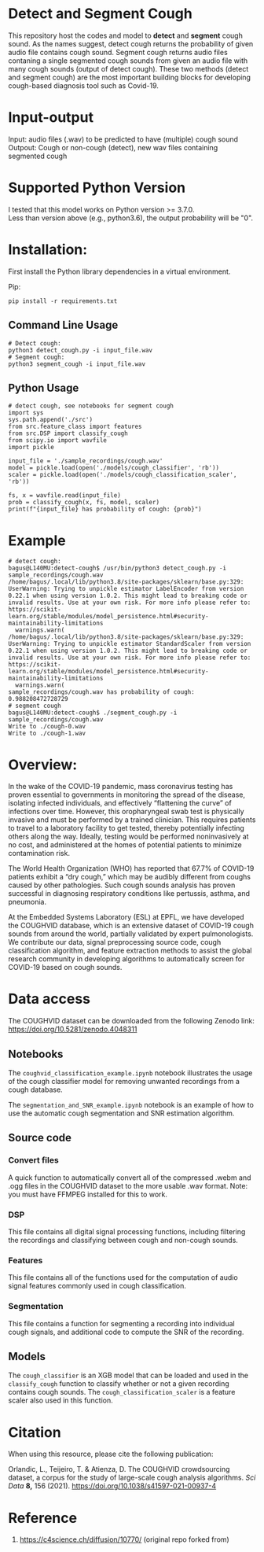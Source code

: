 
# Detect and Segment Cough
This repository host the codes and model to **detect** and **segment** cough sound. As the names suggest, detect cough returns the probability of given audio file contains cough sound. Segment cough returns audio files contaning a single segmented cough sounds from given an audio file with many cough sounds (output of detect cough). These two methods (detect and segment cough) are the most important building blocks for developing cough-based diagnosis tool such as Covid-19. 


# Input-output 
Input: audio files (.wav) to be predicted to have (multiple) cough sound  
Outpout: Cough or non-cough (detect), new wav files containing segmented cough

# Supported Python Version
I tested that this model works on Python version >= 3.7.0.  
Less than version above (e.g., python3.6), the output probability will be "0".

# Installation: 

First install the Python library dependencies in a virtual environment.

Pip:

```
pip install -r requirements.txt
```

## Command Line Usage 
  
```
# Detect cough:
python3 detect_cough.py -i input_file.wav
# Segment cough: 
python3 segment_cough -i input_file.wav
```
 
## Python Usage
``` 
# detect cough, see notebooks for segment cough
import sys
sys.path.append('./src')
from src.feature_class import features
from src.DSP import classify_cough
from scipy.io import wavfile
import pickle

input_file = './sample_recordings/cough.wav'
model = pickle.load(open('./models/cough_classifier', 'rb'))
scaler = pickle.load(open('./models/cough_classification_scaler', 'rb'))

fs, x = wavfile.read(input_file)
prob = classify_cough(x, fs, model, scaler)
print(f"{input_file} has probability of cough: {prob}")
```
# Example
```
# detect cough:
bagus@L140MU:detect-cough$ /usr/bin/python3 detect_cough.py -i sample_recordings/cough.wav
/home/bagus/.local/lib/python3.8/site-packages/sklearn/base.py:329: UserWarning: Trying to unpickle estimator LabelEncoder from version 0.22.1 when using version 1.0.2. This might lead to breaking code or invalid results. Use at your own risk. For more info please refer to:
https://scikit-learn.org/stable/modules/model_persistence.html#security-maintainability-limitations
  warnings.warn(
/home/bagus/.local/lib/python3.8/site-packages/sklearn/base.py:329: UserWarning: Trying to unpickle estimator StandardScaler from version 0.22.1 when using version 1.0.2. This might lead to breaking code or invalid results. Use at your own risk. For more info please refer to:
https://scikit-learn.org/stable/modules/model_persistence.html#security-maintainability-limitations
  warnings.warn(
sample_recordings/cough.wav has probability of cough: 0.988208472728729
# segment cough
bagus@L140MU:detect-cough$ ./segment_cough.py -i sample_recordings/cough.wav
Write to ./cough-0.wav
Write to ./cough-1.wav
```

# Overview: 

In the wake of the COVID-19 pandemic, mass coronavirus testing has proven essential to governments in monitoring the spread of the disease, isolating infected individuals, and effectively “flattening the curve” of infections over time. However, this oropharyngeal swab test is physically invasive and must be performed by a trained clinician. This requires patients to travel to a laboratory facility to get tested, thereby potentially infecting others along the way. Ideally, testing would be performed noninvasively at no cost, and administered at the homes of potential patients to minimize contamination risk.

The World Health Organization (WHO) has reported that 67.7% of COVID-19 patients exhibit a “dry cough,” which may be audibly different from coughs caused by other pathologies. Such cough sounds analysis has proven successful in diagnosing respiratory conditions like pertussis, asthma, and pneumonia.

At the Embedded Systems Laboratory (ESL) at EPFL, we have developed the COUGHVID database, which is an extensive dataset of COVID-19 cough sounds from around the world, partially validated by expert pulmonologists. We contribute our data, signal preprocessing source code, cough classification algorithm, and feature extraction methods to assist the global research community in developing algorithms to automatically screen for COVID-19 based on cough sounds.

# Data access

The COUGHVID dataset can be downloaded from the following Zenodo link: https://doi.org/10.5281/zenodo.4048311

## Notebooks
The `coughvid_classification_example.ipynb` notebook illustrates the usage of the cough classifier model for removing unwanted recordings from a cough database.

The `segmentation_and_SNR_example.ipynb` notebook is an example of how to use the automatic cough segmentation and SNR estimation algorithm.

## Source code

### Convert files

A quick function to automatically convert all of the compressed .webm and .ogg files in the COUGHVID dataset to the more usable .wav format. Note: you must have FFMPEG installed for this to work. 

### DSP

This file contains all digital signal processing functions, including filtering the recordings and classifying between cough and non-cough sounds.

### Features

This file contains all of the functions used for the computation of audio signal features commonly used in cough classification.

### Segmentation

This file contains a function for segmenting a recording into individual cough signals, and additional code to compute the SNR of the recording.

## Models

The  `cough_classifier` is an XGB model that can be loaded and used in the `classify_cough` function to classify whether or not a given recording contains cough sounds. The `cough_classification_scaler` is a feature scaler also used in this function.


# Citation

When using this resource, please cite the following publication: 

Orlandic, L., Teijeiro, T. & Atienza, D. The COUGHVID crowdsourcing dataset, a corpus for the study of large-scale cough analysis algorithms. *Sci Data* **8,** 156 (2021). https://doi.org/10.1038/s41597-021-00937-4

# Reference  
1. https://c4science.ch/diffusion/10770/  (original repo forked from)
